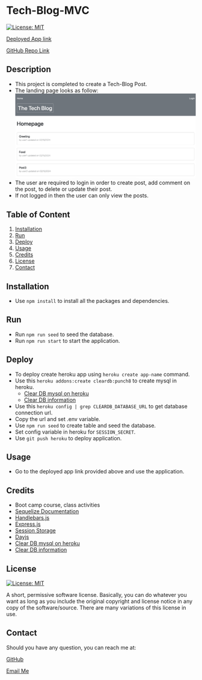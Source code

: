 # Tech-Blog-MVC

[![License: MIT](https://img.shields.io/badge/License-MIT-yellow.svg)](https://opensource.org/licenses/MIT)

[Deployed App link](https://salida-tech-blog-mvc-3985272c2511.herokuapp.com/)

[GitHub Repo Link](https://github.com/salidamaharjan/tech-blog-MVC)

## Description
* This project is completed to create a Tech-Blog Post.
* The landing page looks as follow:
![HomePage](./public/assets/image/Homepage.png)
* The user are required to login in order to create post, add comment on the post, to delete or update their post.
* If not logged in then the user can only view the posts.

## Table of Content
1. [Installation](#installation)
2. [Run](#run)
3. [Deploy](#deploy)
4. [Usage](#usage)
5. [Credits](#credits)
6. [License](#license)
7. [Contact](#contact)

## Installation
* Use `npm install` to install all the packages and dependencies.

## Run
* Run `npm run seed` to seed the database.
* Run `npm run start` to start the application.

## Deploy
* To deploy create heroku app using `heroku create app-name` command.
* Use this `heroku addons:create cleardb:punch8` to create mysql in heroku.
    * [Clear DB mysql on heroku](https://devcenter.heroku.com/articles/cleardb#the-cleardb-shared-mysql-complete-tutorial)
    * [Clear DB information](https://elements.heroku.com/addons/cleardb#pricing)
* Use this `heroku config | grep CLEARDB_DATABASE_URL` to get database connection url.
* Copy the url and set .env variable.
* Use `npm run seed` to create table and seed the database.
* Set config variable in heroku for `SESSION_SECRET`.
* Use `git push heroku` to deploy application.

## Usage
* Go to the deployed app link provided above and use the application.

## Credits
* Boot camp course, class activities
* [Sequelize Documentation](https://sequelize.org/docs/v6/getting-started/)
* [Handlebars.js](https://handlebarsjs.com/guide/#installation)
* [Express.js](https://expressjs.com/en/starter/basic-routing.html)
* [Session Storage](https://expressjs.com/en/resources/middleware/session.html)
* [Dayjs](https://github.com/iamkun/dayjs)
* [Clear DB mysql on heroku](https://devcenter.heroku.com/articles/cleardb#the-cleardb-shared-mysql-complete-tutorial)
* [Clear DB information](https://elements.heroku.com/addons/cleardb#pricing)

## License
[![License: MIT](https://img.shields.io/badge/License-MIT-yellow.svg)](https://opensource.org/licenses/MIT)

A short, permissive software license. Basically, you can do whatever you want as long as you include the original copyright and license notice in any copy of the software/source. There are many variations of this license in use.

## Contact
Should you have any question, you can reach me at:

[GitHub](https://github.com/salidamaharjan)

[Email Me](mailto:email@email.com)